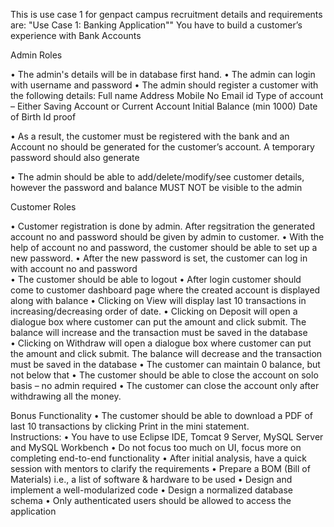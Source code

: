 This is use case 1 for genpact campus recruitment details and requirements are:
"Use Case 1: Banking Application""
You have to build a customer’s experience with Bank Accounts 

Admin Roles 

•	The admin's details will be in database first hand. 
•	The admin can login with username and password 
•	The admin should register a customer with the following details: 
Full name 
Address 
Mobile No 
Email id 
Type of account – Either Saving Account or Current Account 
Initial Balance (min 1000) 
Date of Birth 
Id proof 

•	As a result, the customer must be registered with the bank and an Account no should be generated for the customer’s account. A temporary password should also generate  

•	The admin should be able to add/delete/modify/see customer details, however the password and balance MUST NOT be visible to the admin 

Customer Roles 

•	Customer registration is done by admin. After regsitration the generated account no and password should be given by admin to customer. 
•	With the help of account no and password, the customer should be able to set up a new password. 
•	After the new password is set, the customer can log in with account no and password  
•	The customer should be able to logout 
•	After login customer should come to customer dashboard page where the created account is displayed along with balance 
•	Clicking on View will display last 10 transactions in increasing/decreasing order of date. 
•	Clicking on Deposit will open a dialogue box where customer can put the amount and click submit. The balance will increase and the transaction must be saved in the database  
•	Clicking on Withdraw will open a dialogue box where customer can put the amount and click submit. The balance will decrease and the transaction must be saved in the database 
•	The customer can maintain 0 balance, but not below that 
•	The customer should be able to close the account on solo basis – no admin required 
•	The customer can close the account only after withdrawing all the money. 

Bonus Functionality 
•	The customer should be able to download a PDF of last 10 transactions by clicking Print in the mini statement.  
Instructions: 
•	You have to use Eclipse IDE, Tomcat 9 Server, MySQL Server and MySQL Workbench 
•	Do not focus too much on UI, focus more on completing end-to-end functionality 
•	After initial analysis, have a quick session with mentors to clarify the requirements 
•	Prepare a BOM (Bill of Materials) i.e., a list of software & hardware to be used 
•	Design and implement a well-modularized code 
•	Design a normalized database schema 
•	Only authenticated users should be allowed to access the application
